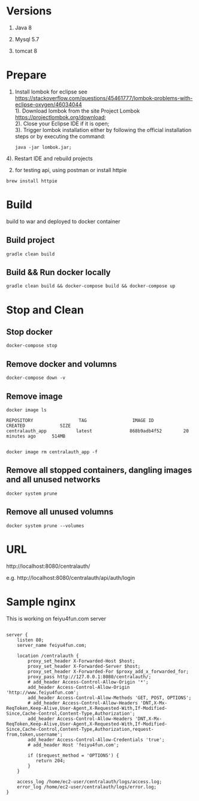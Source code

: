 # Versions
1. Java 8

2. Mysql 5.7

3. tomcat 8

# Prepare

1. Install lombok for eclipse see https://stackoverflow.com/questions/45461777/lombok-problems-with-eclipse-oxygen/46034044  
1). Download lombok from the site Project Lombok https://projectlombok.org/download;  
2). Close your Eclipse IDE if it is open;  
3). Trigger lombok installation either by following the official installation steps or by executing the command:   

    ```
    java -jar lombok.jar;
    ```
4). Restart IDE and rebuild projects

2. for testing api, using postman or install httpie

```
brew install httpie
```


# Build
build to war and deployed to docker container

## Build project 

```
gradle clean build
```

## Build && Run docker locally

```
gradle clean build && docker-compose build && docker-compose up
```

# Stop and Clean

## Stop docker 

```
docker-compose stop
```

## Remove docker and volumns

```
docker-compose down -v
```

## Remove image

```
docker image ls

REPOSITORY                 TAG                 IMAGE ID            CREATED             SIZE
centralauth_app           latest              868b9adb4f52        20 minutes ago      514MB


docker image rm centralauth_app -f
```

## Remove all stopped containers, dangling images and all unused networks
```
docker system prune
```

## Remove all unused volumns
```
docker system prune --volumes
```

# URL

http://localhost:8080/centralauth/

e.g.
http://localhost:8080/centralauth/api/auth/login


# Sample nginx 
This is working on feiyu4fun.com server
```

server {
    listen 80;
    server_name feiyu4fun.com;

    location /centralauth {
        proxy_set_header X-Forwarded-Host $host;
        proxy_set_header X-Forwarded-Server $host;
        proxy_set_header X-Forwarded-For $proxy_add_x_forwarded_for;
        proxy_pass http://127.0.0.1:8080/centralauth/;
        # add_header Access-Control-Allow-Origin '*';
        add_header Access-Control-Allow-Origin 'http://www.feiyu4fun.com';
        add_header Access-Control-Allow-Methods 'GET, POST, OPTIONS';
        # add_header Access-Control-Allow-Headers 'DNT,X-Mx-ReqToken,Keep-Alive,User-Agent,X-Requested-With,If-Modified-Since,Cache-Control,Content-Type,Authorization';
        add_header Access-Control-Allow-Headers 'DNT,X-Mx-ReqToken,Keep-Alive,User-Agent,X-Requested-With,If-Modified-Since,Cache-Control,Content-Type,Authorization,request-from,token,username';
        add_header Access-Control-Allow-Credentials 'true';
        # add_header Host 'feiyu4fun.com';

        if ($request_method = 'OPTIONS') {
           return 204;
        }
    }

    access_log /home/ec2-user/centralauth/logs/access.log;
    error_log /home/ec2-user/centralauth/logs/error.log;
}

```